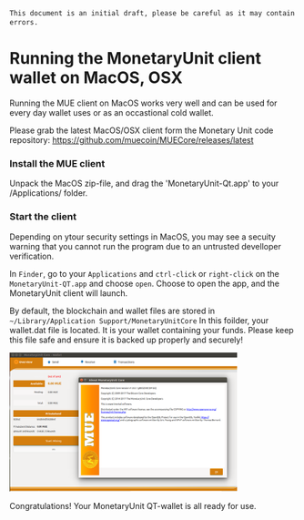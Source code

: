    This document is an initial draft, please be careful as it may contain errors.

# Running the MonetaryUnit client wallet on MacOS, OSX

Running the MUE client on MacOS works very well and can be used for every day wallet uses or as an occastional cold wallet.

Please grab the latest MacOS/OSX client form the Monetary Unit code repository: https://github.com/muecoin/MUECore/releases/latest

### Install the MUE client

Unpack the MacOS zip-file, and drag the 'MonetaryUnit-Qt.app' to your /Applications/ folder.
    

### Start the client

Depending on ytour security settings in MacOS, you may see a secuity warning that you cannot run the program due to an untrusted develloper verification.

In `Finder`, go to your `Applications` and `ctrl-click` or `right-click` on the `MonetaryUnit-QT.app` and choose `open`. Choose to open the app, and the MonetaryUnit client will launch.    

By default, the blockchain and wallet files are stored in `~/Library/Application Support/MonetaryUnitCore`
In this foilder, your wallet.dat file is located. It is your wallet containing your funds. Please keep this file safe and ensure it is backed up properly and securely!

<a href="Images/ubuntu-mue-qt.png"><img src="Images/ubuntu-mue-qt.png" width="400" ></a>

Congratulations! Your MonetaryUnit QT-wallet is all ready for use.
